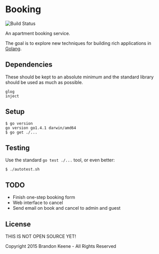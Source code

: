 # Booking

![Build Status](https://travis-ci.org/cmdrkeene/booking.svg)

An apartment booking service.

The goal is to explore new techniques for building rich applications in
[Golang](http://golang.org).

## Dependencies

These should be kept to an absolute minimum and the standard library should be
used as much as possible.

	glog
	inject

## Setup

    $ go version
    go version go1.4.1 darwin/amd64
    $ go get ./...

## Testing

Use the standard `go test ./...` tool, or even better:

    $ ./autotest.sh

## TODO

* Finish one-step booking form
* Web interface to cancel
* Send email on book and cancel to admin and guest

## License

THIS IS NOT OPEN SOURCE YET!

Copyright 2015 Brandon Keene - All Rights Reserved
